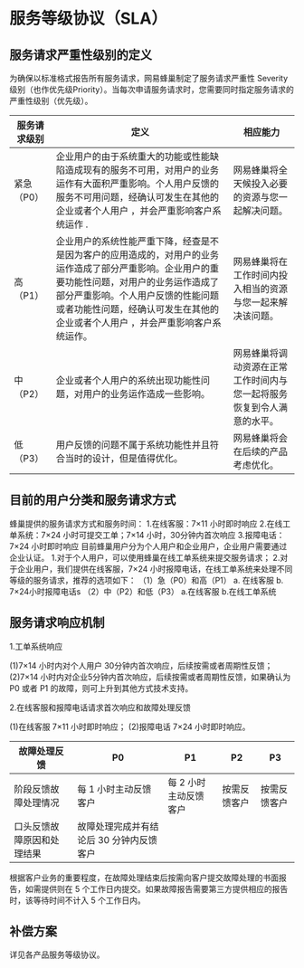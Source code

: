 # 服务等级协议（SLA）

## 服务请求严重性级别的定义

为确保以标准格式报告所有服务请求，网易蜂巢制定了服务请求严重性 Severity 级别（也作优先级Priority）。当每次申请服务请求时，您需要同时指定服务请求的严重性级别（优先级）。

|服务请求级别	|定义 	|相应能力|
|---------------|-------|--------|
|紧急（P0）	|企业用户的由于系统重大的功能或性能缺陷造成现有的服务不可用，对用户的业务运作有大面积严重影响。个人用户反馈的服务不可用问题，经确认可发生在其他的企业或者个人用户 ，并会严重影响客户系统运作 .|网易蜂巢将全天候投入必要的资源与您一起解决问题。|
|高（P1）|	企业用户的系统性能严重下降，经查是不是因为客户的应用造成的，对用户的业务运作造成了部分严重影响。企业用户的重要功能性问题，对用户的业务运作造成了部分严重影响。个人用户反馈的性能问题或者功能性问题，经确认可发生在其他的企业或者个人用户 ，并会严重影响客户系统运作。	|网易蜂巢将在工作时间内投入相当的资源与您一起来解决该问题。|
|中（P2） |	企业或者个人用户的系统出现功能性问题，对用户的业务运作造成一些影响。	|网易蜂巢将调动资源在正常工作时间内与您一起将服务恢复到令人满意的水平。|
|低（P3） |	用户反馈的问题不属于系统功能性并且符合当时的设计，但是值得优化。|	网易蜂巢将会在后续的产品考虑优化。|


## 目前的用户分类和服务请求方式

蜂巢提供的服务请求方式和服务时间：
1.在线客服：7×11 小时即时响应
2.在线工单系统：7×24 小时可提交工单；7×14 小时，30分钟内首次响应
3.报障电话：7×24 小时即时响应
目前蜂巢用户分为个人用户和企业用户，企业用户需要通过企业认证。
1.对于个人用户，可以使用蜂巢在线工单系统来提交服务请求；
2.对于企业用户，我们提供在线客服，7×24 小时报障电话，在线工单系统来处理不同等级的服务请求，推荐的选项如下：
（1）急（P0）和高（P1）
a. 在线客服
b. 7×24小时报障电话s
（2）中（P2）和低（P3）
a.在线客服
b.在线工单系统

## 服务请求响应机制

1.工单系统响应

(1)7×14 小时内对个人用户 30分钟内首次响应，后续按需或者周期性反馈；
(2)7×14 小时内对企业5分钟内首次响应，后续按需或者周期性反馈，如果确认为 P0 或者 P1 的故障，则可上升到其他方式技术支持。

2.在线客服和报障电话请求首次响应和故障处理反馈

(1)在线客服 7×11 小时即时响应；
(2)报障电话 7×24 小时即时响应。

|故障处理反馈|	P0	|P1|	P2|	P3|
|------------|------|--|------|---|
|阶段反馈故障处理情况|	每 1 小时主动反馈客户	|每 2 小时主动反馈客户	|按需反馈客户|	按需反馈客户|
|口头反馈故障原因和处理结果|	故障处理完成并有结论后 30 分钟内反馈客户	|	|||	


根据客户业务的重要程度，在故障处理结束后按需向客户提交故障处理的书面报告，如需提供则在 5 个工作日内提交。如果故障报告需要第三方提供相应的报告时，该等待时间不计入 5 个工作日内。

## 补偿方案

详见各产品服务等级协议。













